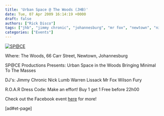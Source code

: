 ```yaml
---
title: 'Urban Space @ The Woods (JHB)'
date: Tue, 07 Apr 2009 16:14:19 +0000
draft: false
authors: ["Rick Disco"]
tags: ["jhb", "jimmy chronic", "johannesburg", "mr fox", "newtown", "nick lumb", "sp@ce", "space", "the woods", "warren lissack", "wilson fury"]
categories: ["Events"]
---
```


[![SP@CE](/wp-content/uploads/2009/04/space.jpg "SP@CE")](/wp-content/uploads/2009/04/space.jpg)

Where: The Woods, 66 Carr Street, Newtown, Johannesburg

SP@CE Productions Presents: Urban Space in the Woods Bringing Minimal To The Masses

DJ's: Jimmy Chronic Nick Lumb Warren Lissack Mr Fox Wilson Fury

R.O.A.R Dress Code: Make an effort! Buy 1 get 1 Free before 22h00

Check out the Facebook event [here](http://www.facebook.com/event.php?eid=78133153915 "Facebook Event") for more!

\[ad#et-page\]